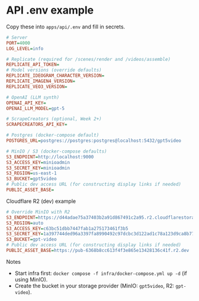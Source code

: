 # API .env example

Copy these into `apps/api/.env` and fill in secrets.

```ini
# Server
PORT=4000
LOG_LEVEL=info

# Replicate (required for /scenes/render and /videos/assemble)
REPLICATE_API_TOKEN=
# Model versions (override defaults)
REPLICATE_IDEOGRAM_CHARACTER_VERSION=
REPLICATE_IMAGEN4_VERSION=
REPLICATE_VEO3_VERSION=

# OpenAI (LLM synth)
OPENAI_API_KEY=
OPENAI_LLM_MODEL=gpt-5

# ScrapeCreators (optional, Week 2+)
SCRAPECREATORS_API_KEY=

# Postgres (docker-compose default)
POSTGRES_URL=postgres://postgres:postgres@localhost:5432/gpt5video

# MinIO / S3 (docker-compose defaults)
S3_ENDPOINT=http://localhost:9000
S3_ACCESS_KEY=minioadmin
S3_SECRET_KEY=minioadmin
S3_REGION=us-east-1
S3_BUCKET=gpt5video
# Public dev access URL (for constructing display links if needed)
PUBLIC_ASSET_BASE=
```

Cloudflare R2 (dev) example

```ini
# Override MinIO with R2
S3_ENDPOINT=https://d44adae75a37403b2a91d867491c2a95.r2.cloudflarestorage.com
S3_REGION=auto
S3_ACCESS_KEY=c63bc51dbb7447fab1a275173461f3b5
S3_SECRET_KEY=1a397744ded96a3397fa8990492c97dcbc3d122ad1c78a123d9ca8b77febc527
S3_BUCKET=gpt-video
# Public dev access URL (for constructing display links if needed)
PUBLIC_ASSET_BASE=https://pub-6368b8cc613f4f3e865e13428136c41f.r2.dev
```

Notes

- Start infra first: `docker compose -f infra/docker-compose.yml up -d` (if using MinIO).
- Create the bucket in your storage provider (MinIO: `gpt5video`, R2: `gpt-video`).
